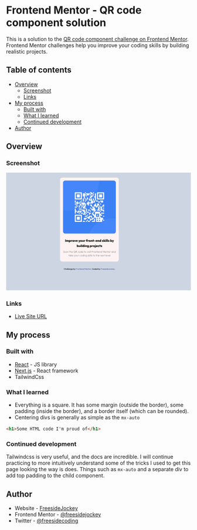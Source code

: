 # Frontend Mentor - QR code component solution

This is a solution to the [QR code component challenge on Frontend Mentor](https://www.frontendmentor.io/challenges/qr-code-component-iux_sIO_H). Frontend Mentor challenges help you improve your coding skills by building realistic projects.

## Table of contents

- [Overview](#overview)
  - [Screenshot](#screenshot)
  - [Links](#links)
- [My process](#my-process)
  - [Built with](#built-with)
  - [What I learned](#what-i-learned)
  - [Continued development](#continued-development)
- [Author](#author)

## Overview

### Screenshot

![](./screenshot.jpeg)

### Links

- [Live Site URL](https://frontend-mentor-qr-code-component-one-silk.vercel.app/)

## My process

### Built with

- [React](https://reactjs.org/) - JS library
- [Next.js](https://nextjs.org/) - React framework
- TailwindCss

### What I learned

- Everything is a square. It has some margin (outside the border), some padding (inside the border), and a border itself (which can be rounded).
- Centering divs is generally as simple as the `mx-auto`

```html
<h1>Some HTML code I'm proud of</h1>
```

### Continued development

Tailwindcss is very useful, and the docs are incredible. I will continue practicing to more intuitively understand some of the tricks I used to get this page looking the way is does. Things such as `mx-auto` and a separate div to add top padding to the child component.

## Author

- Website - [FreesideJockey](https://freesidejockey.com/)
- Frontend Mentor - [@freesidejockey](https://www.frontendmentor.io/profile/freesidejockey)
- Twitter - [@freesidecoding](https://x.com/freesidecoding)
